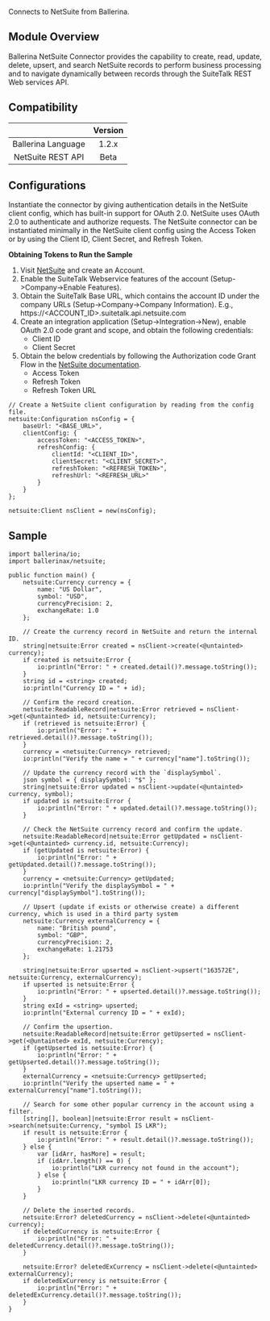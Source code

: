 Connects to NetSuite from Ballerina.

## Module Overview

Ballerina NetSuite Connector provides the capability to create, read, update, delete, upsert, and search NetSuite 
records to perform business processing and to navigate dynamically between records through the SuiteTalk REST Web 
services API.

## Compatibility
|                     |    Version     |
|:-------------------:|:--------------:|
| Ballerina Language  | 1.2.x          |
| NetSuite REST API   | Beta           |

## Configurations

Instantiate the connector by giving authentication details in the NetSuite client config, which has built-in support 
for OAuth 2.0. NetSuite uses OAuth 2.0 to authenticate and authorize requests. The NetSuite connector can be 
instantiated minimally in the NetSuite client config using the Access Token or by using the Client ID, Client Secret, 
and Refresh Token.

**Obtaining Tokens to Run the Sample**

1. Visit [NetSuite](https://www.netsuite.com) and create an Account.
2. Enable the SuiteTalk Webservice features of the account (Setup->Company->Enable Features).
3. Obtain the SuiteTalk Base URL, which contains the account ID under the company URLs (Setup->Company->Company 
Information).
    E.g., https://<ACCOUNT_ID>.suitetalk.api.netsuite.com
4. Create an integration application (Setup->Integration->New), enable OAuth 2.0 code grant and scope, and obtain the 
following credentials: 
    * Client ID
    * Client Secret
5. Obtain the below credentials by following the Authorization code Grant Flow in the [NetSuite documentation](https://system.na0.netsuite.com/app/help/helpcenter.nl?fid=book_1559132836.html&vid=_BLm3ruuApc_9HXr&chrole=17&ck=9Ie2K7uuApI_9PHO&cktime=175797&promocode=&promocodeaction=overwrite&sj=7bfNB5rzdVQdIKGhDJFE6knJf%3B1590725099%3B165665000).
    * Access Token
    * Refresh Token
    * Refresh Token URL

```ballerina
// Create a NetSuite client configuration by reading from the config file.
netsuite:Configuration nsConfig = {
    baseUrl: "<BASE_URL>",
    clientConfig: {
        accessToken: "<ACCESS_TOKEN>",
        refreshConfig: {
            clientId: "<CLIENT_ID>",
            clientSecret: "<CLIENT_SECRET>",
            refreshToken: "<REFRESH_TOKEN>",
            refreshUrl: "<REFRESH_URL>"
        }
    }
};

netsuite:Client nsClient = new(nsConfig);
```

## Sample

```ballerina
import ballerina/io;
import ballerinax/netsuite;

public function main() {
    netsuite:Currency currency = {
        name: "US Dollar",
        symbol: "USD",
        currencyPrecision: 2,
        exchangeRate: 1.0
    };

    // Create the currency record in NetSuite and return the internal ID.
    string|netsuite:Error created = nsClient->create(<@untainted> currency);
    if created is netsuite:Error {
        io:println("Error: " + created.detail()?.message.toString());
    }
    string id = <string> created;
    io:println("Currency ID = " + id);

    // Confirm the record creation.
    netsuite:ReadableRecord|netsuite:Error retrieved = nsClient->get(<@untainted> id, netsuite:Currency);
    if (retrieved is netsuite:Error) {
        io:println("Error: " + retrieved.detail()?.message.toString());
    }
    currency = <netsuite:Currency> retrieved;
    io:println("Verify the name = " + currency["name"].toString());

    // Update the currency record with the `displaySymbol`.
    json symbol = { displaySymbol: "$" };
    string|netsuite:Error updated = nsClient->update(<@untainted> currency, symbol);
    if updated is netsuite:Error {
        io:println("Error: " + updated.detail()?.message.toString());
    }

    // Check the NetSuite currency record and confirm the update.
    netsuite:ReadableRecord|netsuite:Error getUpdated = nsClient->get(<@untainted> currency.id, netsuite:Currency);
    if (getUpdated is netsuite:Error) {
        io:println("Error: " + getUpdated.detail()?.message.toString());
    }
    currency = <netsuite:Currency> getUpdated;
    io:println("Verify the displaySymbol = " + currency["displaySymbol"].toString());

    // Upsert (update if exists or otherwise create) a different currency, which is used in a third party system
    netsuite:Currency externalCurrency = {
        name: "British pound",
        symbol: "GBP",
        currencyPrecision: 2,
        exchangeRate: 1.21753
    };

    string|netsuite:Error upserted = nsClient->upsert("163572E", netsuite:Currency, externalCurrency);
    if upserted is netsuite:Error {
        io:println("Error: " + upserted.detail()?.message.toString());
    }
    string exId = <string> upserted;
    io:println("External currency ID = " + exId);

    // Confirm the upsertion.
    netsuite:ReadableRecord|netsuite:Error getUpserted = nsClient->get(<@untainted> exId, netsuite:Currency);
    if (getUpserted is netsuite:Error) {
        io:println("Error: " + getUpserted.detail()?.message.toString());
    }
    externalCurrency = <netsuite:Currency> getUpserted;
    io:println("Verify the upserted name = " + externalCurrency["name"].toString());

    // Search for some other popular currency in the account using a filter.
    [string[], boolean]|netsuite:Error result = nsClient->search(netsuite:Currency, "symbol IS LKR");
    if result is netsuite:Error {
        io:println("Error: " + result.detail()?.message.toString());
    } else {
        var [idArr, hasMore] = result;
        if (idArr.length() == 0) {
            io:println("LKR currency not found in the account");
        } else {
            io:println("LKR currency ID = " + idArr[0]);
        }
    }

    // Delete the inserted records.
    netsuite:Error? deletedCurrency = nsClient->delete(<@untainted> currency);
    if deletedCurrency is netsuite:Error {
        io:println("Error: " + deletedCurrency.detail()?.message.toString());
    }

    netsuite:Error? deletedExCurrency = nsClient->delete(<@untainted> externalCurrency);
    if deletedExCurrency is netsuite:Error {
        io:println("Error: " + deletedExCurrency.detail()?.message.toString());
    }
}
```
